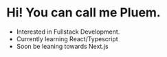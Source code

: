 # Hi! You can call me Pluem.
  - Interested in Fullstack Development.
  - Currently learning React/Typescript
  - Soon be leaning towards Next.js


